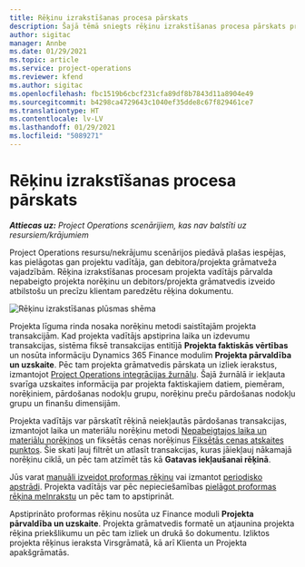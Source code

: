 ```yaml
---
title: Rēķinu izrakstīšanas procesa pārskats
description: Šajā tēmā sniegts rēķinu izrakstīšanas procesa pārskats programmā Project Operations resursu/nekrājumu scenārijos.
author: sigitac
manager: Annbe
ms.date: 01/29/2021
ms.topic: article
ms.service: project-operations
ms.reviewer: kfend
ms.author: sigitac
ms.openlocfilehash: fbc1519b6cbcf231cfa89df8b7843d11a8904e49
ms.sourcegitcommit: b4298ca4729643c1040ef35dde8c67f829461ce7
ms.translationtype: HT
ms.contentlocale: lv-LV
ms.lasthandoff: 01/29/2021
ms.locfileid: "5089271"
---
```

# <a name="invoicing-process-overview"></a>Rēķinu izrakstīšanas procesa pārskats

_**Attiecas uz:** Project Operations scenārijiem, kas nav balstīti uz resursiem/krājumiem_

Project Operations resursu/nekrājumu scenārijos piedāvā plašas iespējas, kas pielāgotas gan projektu vadītāja, gan debitora/projekta grāmatveža vajadzībām. Rēķina izrakstīšanas procesam projekta vadītājs pārvalda nepabeigto projekta norēķinu un debitors/projekta grāmatvedis izveido atbilstošu un precīzu klientam paredzētu rēķina dokumentu.

![Rēķinu izrakstīšanas plūsmas shēma](./media/invoicing-flow.png)

Projekta līguma rinda nosaka norēķinu metodi saistītajām projekta transakcijām. Kad projekta vadītājs apstiprina laika un izdevumu transakcijas, sistēma fiksē transakcijas entitījā **Projekta faktiskās vērtības** un nosūta informāciju Dynamics 365 Finance modulim **Projekta pārvaldība un uzskaite**. Pēc tam projekta grāmatvedis pārskata un izliek ierakstus, izmantojot [Project Operations integrācijas žurnālu](../project-accounting/project-operations-integration-journal.md). Šajā žurnālā ir iekļauta svarīga uzskaites informācija par projekta faktiskajiem datiem, piemēram, norēķiniem, pārdošanas nodokļu grupu, norēķinu preču pārdošanas nodokļu grupu un finanšu dimensijām.

Projekta vadītājs var pārskatīt rēķinā neiekļautās pārdošanas transakcijas, izmantojot laika un materiālu norēķinu metodi [Nepabeigtajos laika un materiālu norēķinos](../proforma-invoicing/manage-billing-backlog.md#time-and-material-billing-backlog) un fiksētās cenas norēķinus [Fiksētās cenas atskaites punktos](../proforma-invoicing/manage-billing-backlog.md#fixed-price-milestones). Šie skati ļauj filtrēt un atlasīt transakcijas, kuras jāiekļauj nākamajā norēķinu ciklā, un pēc tam atzīmēt tās kā **Gatavas iekļaušanai rēķinā**.

Jūs varat [manuāli izveidot proformas rēķinu](../proforma-invoicing/create-manual-proforma-invoice.md) vai izmantot [periodisko apstrādi](../proforma-invoicing/configure-automated-invoice-creation.md). Projekta vadītājs var pēc nepieciešamības [pielāgot proformas rēķina melnrakstu](../proforma-invoicing/manage-proforma-invoice.md) un pēc tam to apstiprināt.

Apstiprināto proformas rēķinu nosūta uz Finance moduli **Projekta pārvaldība un uzskaite**. Projekta grāmatvedis formatē un atjaunina projekta rēķina priekšlikumu un pēc tam izliek un drukā šo dokumentu. Izliktos projekta rēķinus ieraksta Virsgrāmatā, kā arī Klienta un Projekta apakšgrāmatās.
